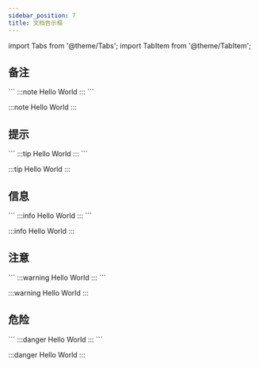 ```yaml
---
sidebar_position: 7
title: 文档告示框
---
```


import Tabs from '@theme/Tabs';
import TabItem from '@theme/TabItem';

## 备注

<Tabs>
<TabItem value="markdown" label="实现语法">
```
:::note
Hello World
:::
```
</TabItem>
<TabItem value="preview" label="效果预览">

:::note
Hello World
:::

</TabItem>
</Tabs>

## 提示

<Tabs>
<TabItem value="markdown" label="实现语法">
```
:::tip
Hello World
:::
```
</TabItem>
<TabItem value="preview" label="效果预览">

:::tip
Hello World
:::

</TabItem>
</Tabs>

## 信息

<Tabs>
<TabItem value="markdown" label="实现语法">
```
:::info
Hello World
:::
```
</TabItem>
<TabItem value="preview" label="效果预览">

:::info
Hello World
:::

</TabItem>
</Tabs>

## 注意

<Tabs>
<TabItem value="markdown" label="实现语法">
```
:::warning
Hello World
:::
```
</TabItem>
<TabItem value="preview" label="效果预览">

:::warning
Hello World
:::

</TabItem>
</Tabs>

## 危险

<Tabs>
<TabItem value="markdown" label="实现语法">
```
:::danger
Hello World
:::
```
</TabItem>
<TabItem value="preview" label="效果预览">

:::danger
Hello World
:::

</TabItem>
</Tabs>